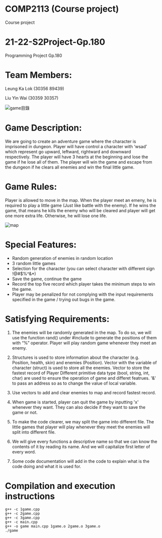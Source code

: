 # COMP2113 (Course project)
Course project
# 21-22-S2Project-Gp.180
Programming Project Gp.180


# Team Members:
Leung Ka Lok (30356 89439)

Liu Yin Wai (30359 30357)

![game目錄](https://user-images.githubusercontent.com/98901542/167258451-986b08cf-6132-4309-a029-d13c1eb4066a.png)
# Game Description:
We are going to create an adventure game where the character is imprisoned in dungeon. Player will have control a character with ‘wsad’ which represent go upward, leftward, rightward and downward respectively. The player will have 3 hearts at the beginning and lose the game if he lose all of them. The player will win the game and escape from the dungeon if he clears all enemies and win the final little game.





# Game Rules:
Player is allowed to move in the map. When the player meet an emeny, he is required to play a little game (Just like battle with the enemy). If he wins the game, that means he kills the enemy who will be cleared and player will get one more extra life. Otherwise, he will lose one life.

![map](https://user-images.githubusercontent.com/98901542/167258498-8b8beb3d-f41f-4494-b930-0fc383b253ab.png)



# Special Features:
- Random generation of enemies in random location
- 3 random little games 
- Selection for the character (you can select character with different sign !@#$%^&*)
- Save the game, continue the game
- Record the top five record which player takes the minimum steps to win the game.
- Player may be penalized for not complying with the input requirements specified in the game / trying out bugs in the game.

# Satisfying Requirements: 
1.	The enemies will be randomly generated in the map. To do so, we will use the function rand()
    under #include <cstdlib> to generate the positions of them with “%” operator. Player will play 
    random game whenever they meet an enemy. 
    
2.	Structures is used to store information about the character (e.g. Position, health, skin) and 
    enemies (Position).
    Vector with the variable of character (struct) is used to store all the enemies. 
    Vector to store the fastest record of Player
    Different primitive data type (bool, string, int, char) are used to ensure the operation of 
    game and differet featrues.
    '&' to pass an address so as to change the value of local variable.
    
3.	Use vectors to add and clear enemies to map and record fastest record.
    
4.	When game is started, player can quit the game by inputting 'x' whenever they want. They can 
    also decide if they want to save the game or not.
    
5.	To make the code clearer, we may split the game into different file. The little games that 
    player will play whenever they meet the enemies will split into different file.
    
6.	We will give every functions a descriptive name so that we can know the contents of it by
    reading its name. And we will capitalize first letter of every word.
    
7. Some code documentation will add in the code to explain what is the code doing and what it
    is used for.
    
# Compilation and execution instructions
    g++ -c 1game.cpp
    g++ -c 2game.cpp
    g++ -c 3game.cpp
    g++ -c main.cpp
    g++ -o game main.cpp 1game.o 2game.o 3game.o
    ./game

    
